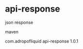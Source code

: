 # api-response
 json response
 
 
 maven
 
 <dependency>
  <groupId>com.adropofliquid</groupId>
  <artifactId>api-response</artifactId>
  <version>1.0.1</version>
</dependency>
